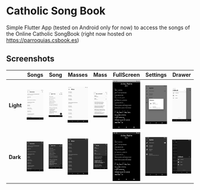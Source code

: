 # Catholic Song Book

Simple Flutter App (tested on Android only for now) to access the songs of the Online Catholic SongBook (right now hosted on https://parroquias.csbook.es)

## Screenshots 

|       | Songs | Song | Masses | Mass | FullScreen | Settings | Drawer |
|-------|-------|------|--------|------|------------|----------|--------|
| **Light** | ![Songs Light](screens/songs.png)|![Song Light](screens/song.png)|![Masses Screen](screens/masses.png)|![Mass Screen](screens/mass.PNG)|![Full Screen](screens/fullscreensong.png)|![Settings Screen](screens/notation.png)|![Drawer](screens/drawer.PNG)|
| **Dark** | ![Songs Dark](screens/songs_black.png)|![Song Dark](screens/song_black.png)|![Masses Screen](screens/masses_black.png)|![Mass Screen](screens/mass_black.png)|![Full Screen](screens/songfullscreen.png)|![Settings Screen](screens/black_theme.png)|![Drawer](screens/drawer_black.png)|
